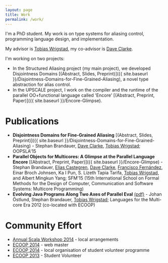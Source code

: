 ```yaml
---
layout: page
title: Work
permalink: /work/
---
```


I'm a PhD student. My work is on type systems for aliasing control,
programming language design, and implementation.

My advisor is [Tobias Wrigstad](http://www.it.uu.se/katalog/writo649), my co-advisor is [Dave Clarke](http://www.it.uu.se/katalog/davcl820).

I'm working on two projects:

 - In the Structured Aliasing project (my main project), we developed
   Disjointness Domains
   [(Abstract, Slides, Preprint)]({{ site.baseurl }}/Disjointness-Domains-for-Fine-Grained-Aliasing),
   a novel type abstraction for alias control.
 - In the UPSCALE project, I work on the compiler and the runtime of
   the parallel OO+functional language called 'Encore'
   [(Abstract, Preprint, Paper)]({{ site.baseurl }}/Encore-Glimpse).

# Publications

 - **Disjointness Domains for Fine-Grained Aliasing**
   [(Abstract, Slides, Preprint)]({{ site.baseurl }}/Disjointness-Domains-for-Fine-Grained-Aliasing) -
   Stephan Brandauer,
   [Dave Clarke](http://www.it.uu.se/katalog/davcl820),
   [Tobias Wrigstad](http://www.it.uu.se/katalog/writo649); OOPSLA'15
 - **Parallel Objects for Multicores: A Glimpse at the Parallel
   Language Encore**
   [(Abstract, Preprint, Paper)]({{ site.baseurl }}/Encore-Glimpse) -
   Stephan Brandauer,
   [Elias Castegren](http://www.it.uu.se/katalog/elica697),
   [Dave Clarke](http://www.it.uu.se/katalog/davcl820),
   [Francisco Fernández](http://www.it.uu.se/katalog/frafe664), Einar
   Broch Johnsen, Ka I Pun, S. Lizeth Tapia Tarifa,
   [Tobias Wrigstad](http://www.it.uu.se/katalog/writo649), and
   Albert Mingkun Yang; SFM'15 (15th International School on Formal
   Methods for the Design of Computer, Communication and Software
   Systems: Multicore Programming)
 - **Evolving Java Programs Along Two Axes of Parallel Eval**
   [(pdf)](https://www.it.uu.se/research/upmarc/seminars/2013-02-11/intro.pdf) -
   Johan Östlund, Stephan Brandauer,
   [Tobias Wrigstad](http://www.it.uu.se/katalog/writo649); Languages
   for the Multi-core Era 2012 (co-located with ECOOP)

# Community Effort

 - [Annual Scala Workshop 2014](http://lampwww.epfl.ch/~hmiller/scala2014/) - local arrangements
 - [ECOOP 2014](http://ecoop14.it.uu.se/) - web master
 - [ECOOP 2014](http://ecoop14.it.uu.se/) - local organisation of student volunteer programme
 - [ECOOP 2013](http://www.lirmm.fr/ecoop13/) - Student Volunteer
